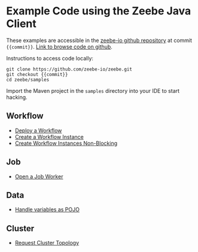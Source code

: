 # Example Code using the Zeebe Java Client

These examples are accessible in the [zeebe-io github repository](https://github.com/zeebe-io/zeebe/) at commit `{{commit}}`. [Link to browse code on github](https://github.com/zeebe-io/zeebe/tree/{{commit}}/samples).

Instructions to access code locally:

```
git clone https://github.com/zeebe-io/zeebe.git
git checkout {{commit}}
cd zeebe/samples
```

Import the Maven project in the `samples` directory into your IDE to start hacking.

## Workflow

* [Deploy a Workflow](/java-client-examples/workflow-deploy.html)
* [Create a Workflow Instance](/java-client-examples/workflow-instance-create.html)
* [Create Workflow Instances Non-Blocking](/java-client-examples/workflow-instance-create-nonblocking.html)

## Job

* [Open a Job Worker](/java-client-examples/job-worker-open.html)

## Data

* [Handle variables as POJO](/java-client-examples/data-pojo.html)

## Cluster

* [Request Cluster Topology](/java-client-examples/cluster-topology-request.html)
